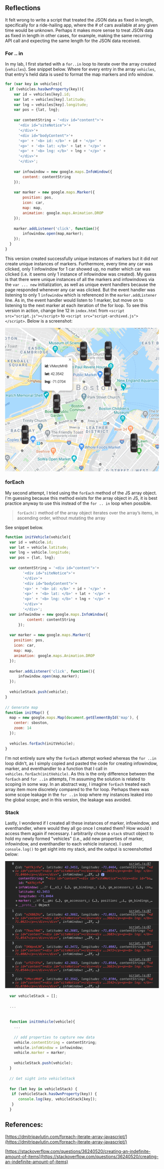 

## Reflections
It felt wrong to write a script that treated the JSON data as fixed in length, specifically for a ride-hailing app, where the # of cars available at any given time would be unknown. Perhaps it makes more sense to treat JSON data as fixed in length in other cases, for example, making the same recurring API call and expecting the same length for the JSON data received. 

### For .. in

In my lab, I first started with a `for..in` loop to iterate over the array created (`vehicles`). See snippet below.  Where for every entry in the array `vehicles`, that entry's held data is used to format the map markers and info window. 

```javascript
for (var key in vehicles){
  if (vehicles.hasOwnProperty(key)){
    var id = vehicles[key].id;
  	var lat = vehicles[key].latitude;
  	var lng = vehicles[key].longitude;
  	var pos = {lat, lng};

    var contentString = '<div id="content">'+
      '<div id="siteNotice">'+
      '</div>'+
      '<div id="bodyContent">'+
      '<p>' + '<b> id: </b>' + id + '</p>' +
      '<p>' + '<b> lat: </b>' + lat + '</p>' +
      '<p>' + '<b> lng: </b>' + lng + '</p>' +
      '</div>'+
      '</div>';

    var infowindow = new google.maps.InfoWindow({
        content: contentString
    });

  	var marker = new google.maps.Marker({
  		position: pos,
  		icon: car, 
  		map: map,
  		animation: google.maps.Animation.DROP
  	});

    marker.addListener('click', function(){
        infowindow.open(map,marker);
    });
  }
}
```

This version created successfully unique instances of markers but it did *not* create unique instances of markers. Furthermore, every time any car was clicked, only 1 infowindow for 1 car showed up, no matter which car was clicked (i.e. it seems only 1 instance of infowindow was created). My guess is that there were unique instances of all the markers and infowindows via the `var ... new` initialization, as well as unique event handlers because the page responded whenever any car was clicked. But the event handler was listening to only 1 `infowindow` which is referenced in the `marker.addListener` line. As in, the event handler would listen to 1 marker, but move on to listening to the next marker at each iteration of the for loop. To see this version in action, change line 12 in `index.html` from `<script src="script.js"></script>` to `<script src="script-archived.js"></script>`. Below is a screenshot:

![image](script-archived.png)

### forEach

My second attempt, I tried using the `forEach` method of the JS array object. I'm guessing because this method exists for the array object in JS, it is best practice anyway to use this instead of the `for .. in` loop when possible.

>`forEach()` method of the array object iterates over the array’s items, in ascending order, without mutating the array

See snippet below.

```javascript
function initVehicle(vehicle){
  var id = vehicle.id;
  var lat = vehicle.latitude;
  var lng = vehicle.longitude;
  var pos = {lat, lng};

  var contentString = '<div id="content">'+
        '<div id="siteNotice">'+
        '</div>'+
        '<div id="bodyContent">'+
        '<p>' + '<b> id: </b>' + id + '</p>' +
        '<p>' + '<b> lat: </b>' + lat + '</p>' +
        '<p>' + '<b> lng: </b>' + lng + '</p>' +
        '</div>'+
        '</div>';
  var infowindow = new google.maps.InfoWindow({
          content: contentString
      });

  var marker = new google.maps.Marker({
    position: pos,
    icon: car, 
    map: map,
    animation: google.maps.Animation.DROP
  });

  marker.addListener('click', function(){
      infowindow.open(map,marker);
  });

  vehicleStack.push(vehicle);
} 

// Generate map
function initMap() {
  map = new google.maps.Map(document.getElementById('map'), {
    center: sboston,
    zoom: 14
  });

  vehicles.forEach(initVehicle);
}
```

I'm not entirely sure why the `forEach` attempt worked whereas the `for ..in` loop didn't, as I simply copied and pasted the code for creating infowindow, marker, and eventhandler to a function that I call in `vehicles.forEach(initVehicle)`. As this is the only difference between the `forEach` and `for ..in` attempts, I'm assuming the solution is related to scoping in some way. In an abstract way, I imagine `forEach` treated each array item more discretely compared to the for loop. Perhaps there was some scope leakage in the `for ..in` loop where my instances leaked into the global scope; and in this version, the leakage was avoided.

### Stack

Lastly, I wondered if I created all these instances of marker, infowindow, and eventhandler, where would they all go once I created them? How would I access them again if necessary. I arbitrarily chose a `stack` struct object to hold my newly formed "vehicles" (i.e., add new properties of marker, infowindow, and eventhandler to each vehicle instance). I used `console.log()` to get sight into my stack, and the output is screenshotted below:

![image](working-stack.png)

```javascript
  var vehicleStack = [];

  ...


  function initVehicle(vehicle){ 
    ...

    // add properties to capture new data
    vehicle.contentString = contentString;
    vehicle.infoWindow = infowindow;
    vehicle.marker = marker;

    vehicleStack.push(vehicle);
  }

  // Get sight into vehicleStack

  for (let key in vehicleStack) {
   if (vehicleStack.hasOwnProperty(key)) {
      console.log(key, vehicleStack[key]);
   }
  }
```

## References:
[https://dmitripavlutin.com/foreach-iterate-array-javascript/](https://dmitripavlutin.com/foreach-iterate-array-javascript/)

[https://stackoverflow.com/questions/36240520/creating-an-indefinite-amount-of-items](https://stackoverflow.com/questions/36240520/creating-an-indefinite-amount-of-items)
